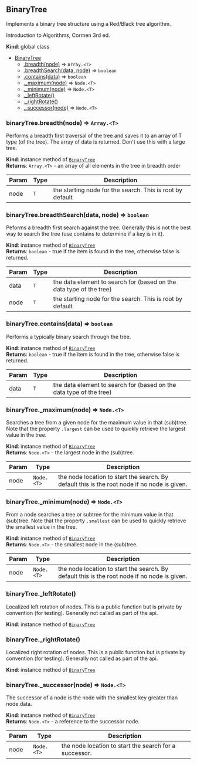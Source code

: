 <a name="BinaryTree"></a>

## BinaryTree
Implements a binary tree structure using a Red/Black tree algorithm.

Introduction to Algorithms, Cormen 3rd ed.

**Kind**: global class  

* [BinaryTree](#BinaryTree)
    * [.breadth(node)](#BinaryTree+breadth) ⇒ <code>Array.&lt;T&gt;</code>
    * [.breadthSearch(data, node)](#BinaryTree+breadthSearch) ⇒ <code>boolean</code>
    * [.contains(data)](#BinaryTree+contains) ⇒ <code>boolean</code>
    * [._maximum(node)](#BinaryTree+_maximum) ⇒ <code>Node.&lt;T&gt;</code>
    * [._minimum(node)](#BinaryTree+_minimum) ⇒ <code>Node.&lt;T&gt;</code>
    * [._leftRotate()](#BinaryTree+_leftRotate)
    * [._rightRotate()](#BinaryTree+_rightRotate)
    * [._successor(node)](#BinaryTree+_successor) ⇒ <code>Node.&lt;T&gt;</code>

<a name="BinaryTree+breadth"></a>

### binaryTree.breadth(node) ⇒ <code>Array.&lt;T&gt;</code>
Performs a breadth first traversal of the tree and saves it to an array
of T type (of the tree).  The array of data is returned.  Don't use this
with a large tree.

**Kind**: instance method of [<code>BinaryTree</code>](#BinaryTree)  
**Returns**: <code>Array.&lt;T&gt;</code> - an array of all elements in the tree in breadth order  

| Param | Type | Description |
| --- | --- | --- |
| node | <code>T</code> | the starting node for the search.  This is root by default |

<a name="BinaryTree+breadthSearch"></a>

### binaryTree.breadthSearch(data, node) ⇒ <code>boolean</code>
Peforms a breadth first search against the tree.  Generally this is not
the best way to search the tree (use contains to determine if a key is
in it).

**Kind**: instance method of [<code>BinaryTree</code>](#BinaryTree)  
**Returns**: <code>boolean</code> - true if the item is found in the tree, otherwise
false is returned.  

| Param | Type | Description |
| --- | --- | --- |
| data | <code>T</code> | the data element to search for (based on the data type of the tree) |
| node | <code>T</code> | the starting node for the search.  This is root by default |

<a name="BinaryTree+contains"></a>

### binaryTree.contains(data) ⇒ <code>boolean</code>
Performs a typically binary search through the tree.

**Kind**: instance method of [<code>BinaryTree</code>](#BinaryTree)  
**Returns**: <code>boolean</code> - true if the item is found in the tree, otherwise
false is returned.  

| Param | Type | Description |
| --- | --- | --- |
| data | <code>T</code> | the data element to search for (based on the data type of the tree) |

<a name="BinaryTree+_maximum"></a>

### binaryTree._maximum(node) ⇒ <code>Node.&lt;T&gt;</code>
Searches a tree from a given node for the maximum value in that
(sub)tree.  Note that the property `.largest` can be used to
quickly retrieve the largest value in the tree.

**Kind**: instance method of [<code>BinaryTree</code>](#BinaryTree)  
**Returns**: <code>Node.&lt;T&gt;</code> - the largest node in the (sub)tree.  

| Param | Type | Description |
| --- | --- | --- |
| node | <code>Node.&lt;T&gt;</code> | the node location to start the search.  By default this is the root node if no node is given. |

<a name="BinaryTree+_minimum"></a>

### binaryTree._minimum(node) ⇒ <code>Node.&lt;T&gt;</code>
From a node searches a tree or subtree for the minimum value in that
(sub)tree.  Note that the property `.smallest` can be used to
quickly retrieve the smallest value in the tree.

**Kind**: instance method of [<code>BinaryTree</code>](#BinaryTree)  
**Returns**: <code>Node.&lt;T&gt;</code> - the smallest node in the (sub)tree.  

| Param | Type | Description |
| --- | --- | --- |
| node | <code>Node.&lt;T&gt;</code> | the node location to start the search.  By default this is the root node if no node is given. |

<a name="BinaryTree+_leftRotate"></a>

### binaryTree._leftRotate()
Localized left rotation of nodes.  This is a public function but is private
by convention (for testing).  Generally not called as part of the api.

**Kind**: instance method of [<code>BinaryTree</code>](#BinaryTree)  
<a name="BinaryTree+_rightRotate"></a>

### binaryTree._rightRotate()
Localized right rotation of nodes.  This is a public function but is private
by convention (for testing).  Generally not called as part of the api.

**Kind**: instance method of [<code>BinaryTree</code>](#BinaryTree)  
<a name="BinaryTree+_successor"></a>

### binaryTree._successor(node) ⇒ <code>Node.&lt;T&gt;</code>
The successor of a node is the node with the smallest key greater than
node.data.

**Kind**: instance method of [<code>BinaryTree</code>](#BinaryTree)  
**Returns**: <code>Node.&lt;T&gt;</code> - a reference to the successor node.  

| Param | Type | Description |
| --- | --- | --- |
| node | <code>Node.&lt;T&gt;</code> | the node location to start the search for a successor. |

